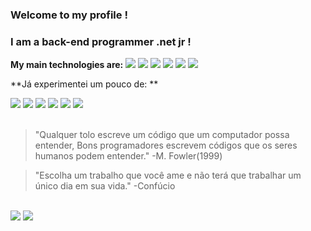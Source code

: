 ### Welcome to my profile !  ### 
 ### I am a back-end programmer .net jr !  ### 

  **My main technologies are:**
 <img src="[https://camo.githubusercontent.com/e17e119d8c9bb34ac9710be65d35d52a7e04cc260476760305525204df5f34b0/68747470733a2f2f696d672e736869656c64732e696f2f62616467652f2d4a6176612d3030373339363f7374796c653d666c61742d737175617265266c6f676f3d6a617661](https://user-images.githubusercontent.com/25181517/192108891-d86b6220-e232-423a-bf5f-90903e6887c3.png)" target="_blank">
 <img src="[[https://camo.githubusercontent.com/e17e119d8c9bb34ac9710be65d35d52a7e04cc260476760305525204df5f34b0/68747470733a2f2f696d672e736869656c64732e696f2f62616467652f2d4a6176612d3030373339363f7374796c653d666c61742d737175617265266c6f676f3d6a617661](https://user-images.githubusercontent.com/25181517/192108891-d86b6220-e232-423a-bf5f-90903e6887c3.png)](https://user-images.githubusercontent.com/25181517/121405384-444d7300-c95d-11eb-959f-913020d3bf90.png)" target="_blank">
 <img src="[[https://camo.githubusercontent.com/e17e119d8c9bb34ac9710be65d35d52a7e04cc260476760305525204df5f34b0/68747470733a2f2f696d672e736869656c64732e696f2f62616467652f2d4a6176612d3030373339363f7374796c653d666c61742d737175617265266c6f676f3d6a617661](https://user-images.githubusercontent.com/25181517/192108891-d86b6220-e232-423a-bf5f-90903e6887c3.png)](https://user-images.githubusercontent.com/25181517/121405754-b4f48f80-c95d-11eb-8893-fc325bde617f.png)" target="_blank">
 <img src="[[https://camo.githubusercontent.com/e17e119d8c9bb34ac9710be65d35d52a7e04cc260476760305525204df5f34b0/68747470733a2f2f696d672e736869656c64732e696f2f62616467652f2d4a6176612d3030373339363f7374796c653d666c61742d737175617265266c6f676f3d6a617661](https://user-images.githubusercontent.com/25181517/192108891-d86b6220-e232-423a-bf5f-90903e6887c3.png)](https://user-images.githubusercontent.com/25181517/183896128-ec99105a-ec1a-4d85-b08b-1aa1620b2046.png)" target="_blank">
 <img src="[[https://camo.githubusercontent.com/e17e119d8c9bb34ac9710be65d35d52a7e04cc260476760305525204df5f34b0/68747470733a2f2f696d672e736869656c64732e696f2f62616467652f2d4a6176612d3030373339363f7374796c653d666c61742d737175617265266c6f676f3d6a617661](https://user-images.githubusercontent.com/25181517/192108891-d86b6220-e232-423a-bf5f-90903e6887c3.png)](https://user-images.githubusercontent.com/25181517/117207330-263ba280-adf4-11eb-9b97-0ac5b40bc3be.png)" target="_blank">
 <img src="[[https://camo.githubusercontent.com/e17e119d8c9bb34ac9710be65d35d52a7e04cc260476760305525204df5f34b0/68747470733a2f2f696d672e736869656c64732e696f2f62616467652f2d4a6176612d3030373339363f7374796c653d666c61742d737175617265266c6f676f3d6a617661](https://user-images.githubusercontent.com/25181517/192108891-d86b6220-e232-423a-bf5f-90903e6887c3.png)](https://user-images.githubusercontent.com/25181517/186884153-99edc188-e4aa-4c84-91b0-e2df260ebc33.png)" target="_blank">
</span><br>  

 **Já experimentei um pouco de: **
 <div> 
   <img src="[https://camo.githubusercontent.com/0c3a16a22ae058cfe38a06dc9ea16404cf006409262f547c9ccfa3ec8b30f71e/68747470733a2f2f696d672e736869656c64732e696f2f62616467652f2d48544d4c352d4533344632363f7374796c653d666c61742d737175617265266c6f676f3d68746d6c35266c6f676f436f6c6f723d7768697465](https://user-images.githubusercontent.com/25181517/192158954-f88b5814-d510-4564-b285-dff7d6400dad.png)" target="_blank">
   <img src="[https://camo.githubusercontent.com/e17e119d8c9bb34ac9710be65d35d52a7e04cc260476760305525204df5f34b0/68747470733a2f2f696d672e736869656c64732e696f2f62616467652f2d4a6176612d3030373339363f7374796c653d666c61742d737175617265266c6f676f3d6a617661](https://user-images.githubusercontent.com/25181517/183898674-75a4a1b1-f960-4ea9-abcb-637170a00a75.png)" target="_blank">
   <img src="[https://camo.githubusercontent.com/cf1a0ef083a2372d7f66b4691d5d25bfd8c098f42871e8da90edb1f32ed187c4/68747470733a2f2f696d672e736869656c64732e696f2f62616467652f2d4a6176615363726970742d626c61636b3f7374796c653d666c61742d737175617265266c6f676f3d6a617661736372697074](https://user-images.githubusercontent.com/25181517/183898054-b3d693d4-dafb-4808-a509-bab54cf5de34.png)" target="_blank">
   <img src="[https://camo.githubusercontent.com/2435c2a64789b8a71c701a1a593b4a6e6869789bfb0626e515dc2a6b6dffa6c5/68747470733a2f2f696d672e736869656c64732e696f2f62616467652f2d435353332d3135373242363f7374796c653d666c61742d737175617265266c6f676f3d63737333](https://user-images.githubusercontent.com/25181517/117447155-6a868a00-af3d-11eb-9cfe-245df15c9f3f.png)" target="_blank">
  <img src="[https://camo.githubusercontent.com/e56d586bf373ad33a4e8c7101246d54d5edc0fb52b87d309b899ce4818bd6086/68747470733a2f2f696d672e736869656c64732e696f2f62616467652f2d426f6f7473747261702d3536334437433f7374796c653d666c61742d737175617265266c6f676f3d626f6f747374726170](https://user-images.githubusercontent.com/25181517/117201156-9a724800-adec-11eb-9a9d-3cd0f67da4bc.png)" target="_blank">
  <img src="[[https://camo.githubusercontent.com/edd3031a0956c904634f9a394267a6ba61e9a0bb95c9512a1fbc0725b4014d03/68747470733a2f2f696d672e736869656c64732e696f2f62616467652f2d4769742d626c61636b3f7374796c653d666c61742d737175617265266c6f676f3d676974](https://user-images.githubusercontent.com/25181517/192108372-f71d70ac-7ae6-4c0d-8395-51d8870c2ef0.png)](https://user-images.githubusercontent.com/25181517/186884150-05e9ff6d-340e-4802-9533-2c3f02363ee3.png)" target="_blank">
  </div>
 </br>
 
>"Qualquer tolo escreve um código que um computador possa entender, Bons programadores escrevem códigos que os seres humanos podem entender." -M. Fowler(1999)
        
> "Escolha um trabalho que você ame e não terá que trabalhar um único dia em sua vida."    -Confúcio  
</br>

  <div> 
    <a href="https://www.instagram.com/aandreymateus/" target="_blank"><img src="https://img.shields.io/badge/-Instagram-%23E4405F?style=for-the-badge&logo=instagram&logoColor=white" target="_blank"></a> 
    <a href="https://www.linkedin.com/in/andreymateus/" target="_blank"><img src="https://img.shields.io/badge/-LinkedIn-%230077B5?style=for-the-badge&logo=linkedin&logoColor=white" target="_blank"></a>
  </div>
 </br>
